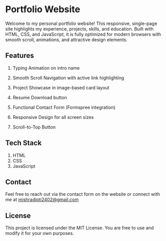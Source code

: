 # Portfolio Website
Welcome to my personal portfolio website! This responsive, single-page site highlights my experience, projects, skills, and education. Built with  HTML, CSS, and JavaScript, it is fully optimized for modern browsers with smooth scroll, animations, and attractive design elements.

## Features

1. Typing Animation on intro name
   
2.  Smooth Scroll Navigation with active link highlighting

3.  Project Showcase in image-based card layout

4.  Resume Download button

5.  Functional Contact Form (Formspree integration)

6.  Responsive Design for all screen sizes

7.  Scroll-to-Top Button


## Tech Stack
1. HTML
2. CSS
3. JavaScript

##  Contact
Feel free to reach out via the contact form on the website or connect with me at mishradipti2402@gmail.com

##  License
This project is licensed under the MIT License. You are free to use and modify it for your own purposes.


